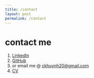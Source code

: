 ```yaml
---
title: /contact
layout: post
permalink: /contact
---
```


# contact me

1. [LinkedIn](https://www.linkedin.com/in/carolynkimhuynh/)
2. [GitHub](https://github.com/care0hlyn)
3. or email me @ ckhuynh20@gmail.com
4. [CV](assets/img/resume.pdf)

